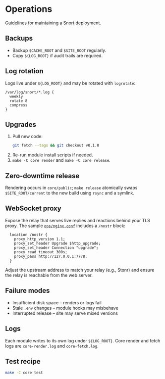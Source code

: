 # Operations

Guidelines for maintaining a Snort deployment.

## Backups

* Backup `$CACHE_ROOT` and `$SITE_ROOT` regularly.
* Copy `${LOG_ROOT}` if audit trails are required.

## Log rotation

Logs live under `${LOG_ROOT}` and may be rotated with `logrotate`:

```
/var/log/snort/*.log {
  weekly
  rotate 8
  compress
}
```

## Upgrades

1. Pull new code:
   ```bash
   git fetch --tags && git checkout v0.1.0
   ```
2. Re-run module install scripts if needed.
3. `make -C core render` and `make -C core release`.

## Zero-downtime release

Rendering occurs in `core/public`; `make release` atomically swaps `$SITE_ROOT/current` to the new build using `rsync` and a symlink.

## WebSocket proxy

Expose the relay that serves live replies and reactions behind your TLS proxy.
The sample [`ops/nginx.conf`](ops/nginx.conf) includes a `/nostr` block:

```
  location /nostr {
    proxy_http_version 1.1;
    proxy_set_header Upgrade $http_upgrade;
    proxy_set_header Connection "upgrade";
    proxy_read_timeout 300s;
    proxy_pass http://127.0.0.1:7778;
  }
```

Adjust the upstream address to match your relay (e.g., Stonr) and ensure the
relay is reachable from the web server.

## Failure modes

* Insufficient disk space – renders or logs fail
* Stale `.env` changes – module hooks may misbehave
* Interrupted release – site may serve mixed versions

## Logs

Each module writes to its own log under `${LOG_ROOT}`. Core render and fetch logs are `core-render.log` and `core-fetch.log`.

## Test recipe

```bash
make -C core test
```
